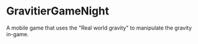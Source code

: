 # GravitierGameNight
A mobile game that uses the "Real world gravity" to manipulate the gravity in-game.
